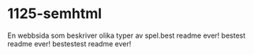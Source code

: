 # 1125-semhtml
En webbsida som beskriver olika typer av spel.best readme ever!
bestest readme ever!
bestestest readme ever!
